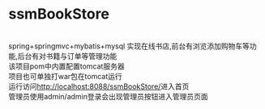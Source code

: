 # ssmBookStore
<br/>spring+springmvc+mybatis+mysql 实现在线书店,前台有浏览添加购物车等功能,后台有对书籍与订单等管理功能
<br/>该项目pom中内置配置tomcat服务器
<br/>项目也可单独打war包在tomcat运行
<br/>运行访问<a href="http://localhost:8088/ssmBookStore/">http://localhost:8088/ssmBookStore/</a>进入首页
<br/>管理员使用admin/admin登录会出现管理员按钮进入管理员页面
